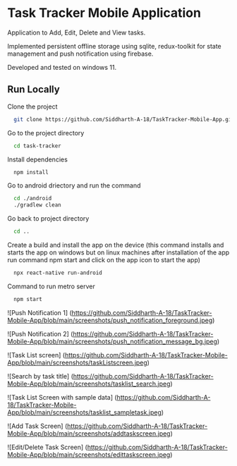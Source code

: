 
# Task Tracker Mobile Application

Application to Add, Edit, Delete and View tasks.

Implemented persistent offline storage using sqlite, redux-toolkit for state management and push notification using firebase.

Developed and tested on windows 11.


## Run Locally

Clone the project

```bash
  git clone https://github.com/Siddharth-A-18/TaskTracker-Mobile-App.git <project name (assume task-tracker)>
```
Go to the project directory

```bash
  cd task-tracker
```

Install dependencies

```bash
  npm install
```

Go to android driectory and run the command

```bash
  cd ./android
  ./gradlew clean
```
Go back to project directory

```bash
  cd ..
```

Create a build and install the app on the device (this command installs and starts the app on windows but on linux machines after installation of the app run command npm start and click on the app icon to start the app)

```bash
  npx react-native run-android
```
Command to run metro server 

```bash
  npm start
```


![Push Notification 1] (https://github.com/Siddharth-A-18/TaskTracker-Mobile-App/blob/main/screenshots/push_notification_foreground.jpeg)

![Push Notification 2] (https://github.com/Siddharth-A-18/TaskTracker-Mobile-App/blob/main/screenshots/push_notification_message_bg.jpeg)

![Task List screen] (https://github.com/Siddharth-A-18/TaskTracker-Mobile-App/blob/main/screenshots/taskListscreen.jpeg)

![Search by task title] (https://github.com/Siddharth-A-18/TaskTracker-Mobile-App/blob/main/screenshots/tasklist_search.jpeg)

![Task List Screen with sample data] (https://github.com/Siddharth-A-18/TaskTracker-Mobile-App/blob/main/screenshots/tasklist_sampletask.jpeg) 

![Add Task Screen] (https://github.com/Siddharth-A-18/TaskTracker-Mobile-App/blob/main/screenshots/addtaskscreen.jpeg)

![Edit/Delete Task Screen] (https://github.com/Siddharth-A-18/TaskTracker-Mobile-App/blob/main/screenshots/edittaskscreen.jpeg)

